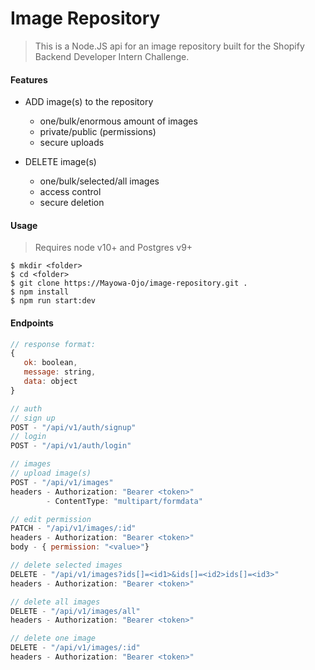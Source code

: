 # Image Repository

> This is a Node.JS api for an image repository built for the Shopify Backend Developer Intern Challenge.

#### Features
- ADD image(s) to the repository
   - one/bulk/enormous amount of images
   - private/public (permissions)
   - secure uploads

- DELETE image(s)
   - one/bulk/selected/all images
   - access control
   - secure deletion

#### Usage
> Requires node v10+ and Postgres v9+
```shell
$ mkdir <folder>
$ cd <folder>
$ git clone https://Mayowa-Ojo/image-repository.git .
$ npm install
$ npm run start:dev
```

#### Endpoints
```js
// response format:
{
   ok: boolean,
   message: string,
   data: object
}

// auth
// sign up
POST - "/api/v1/auth/signup"
// login
POST - "/api/v1/auth/login"

// images
// upload image(s)
POST - "/api/v1/images"
headers - Authorization: "Bearer <token>"
        - ContentType: "multipart/formdata"

// edit permission
PATCH - "/api/v1/images/:id"
headers - Authorization: "Bearer <token>"
body - { permission: "<value>"}

// delete selected images
DELETE - "/api/v1/images?ids[]=<id1>&ids[]=<id2>ids[]=<id3>"
headers - Authorization: "Bearer <token>"

// delete all images
DELETE - "/api/v1/images/all"
headers - Authorization: "Bearer <token>"

// delete one image
DELETE - "/api/v1/images/:id"
headers - Authorization: "Bearer <token>"
```